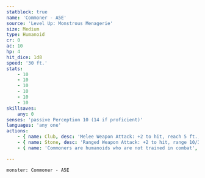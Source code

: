 ```yaml
---
statblock: true
name: 'Commoner - A5E'
source: 'Level Up: Monstrous Menagerie'
size: Medium
type: Humanoid
cr: 0
ac: 10
hp: 4
hit_dice: 1d8
speed: '30 ft.'
stats:
    - 10
    - 10
    - 10
    - 10
    - 10
    - 10
skillsaves:
    any: 0
senses: 'passive Perception 10 (14 if proficient)'
languages: 'any one'
actions:
    - { name: Club, desc: 'Melee Weapon Attack: +2 to hit, reach 5 ft., one target. Hit: 2 (1d4) bludgeoning damage.' }
    - { name: Stone, desc: 'Ranged Weapon Attack: +2 to hit, range 10/30 ft., one target. Hit: 2 (1d4) bludgeoning damage.' }
    - { name: 'Commoners are humanoids who are not trained in combat', desc: 'Typical commoners include farmers, herders, artisans, servants, and scholars.' }

---
```

```statblock
monster: Commoner - A5E
```
